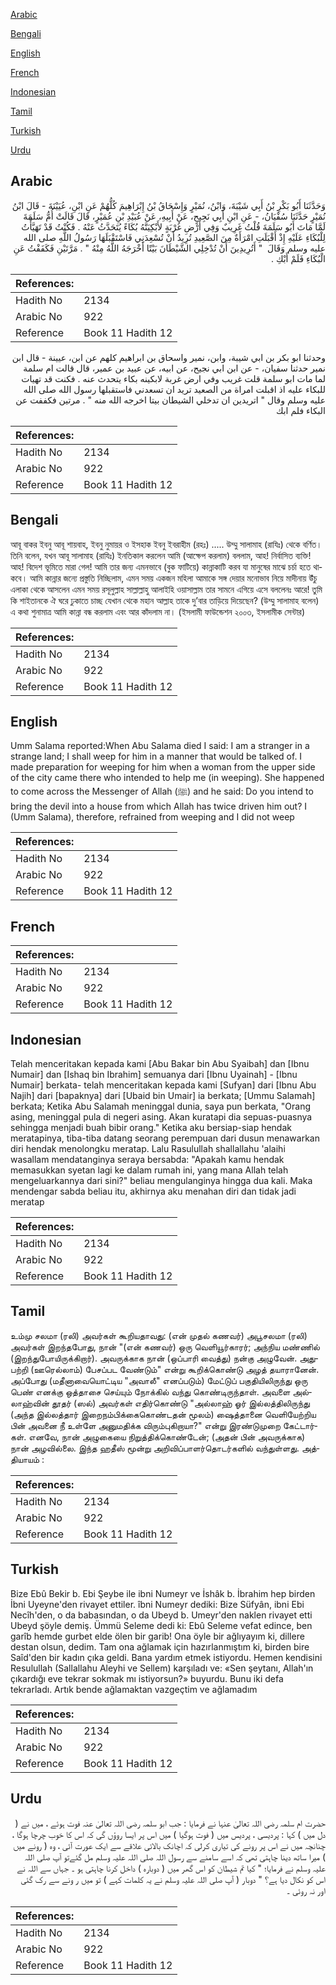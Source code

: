 [Arabic](#arabic)

[Bengali](#bengali)

[English](#english)

[French](#french)

[Indonesian](#indonesian)

[Tamil](#tamil)

[Turkish](#turkish)

[Urdu](#urdu)

## Arabic


<div dir="rtl" lang="ar" style={{fontSize:'larger',backgroundColor:'#f8f9fa',padding:20}}>
وَحَدَّثَنَا أَبُو بَكْرِ بْنُ أَبِي شَيْبَةَ، وَابْنُ، نُمَيْرٍ وَإِسْحَاقُ بْنُ إِبْرَاهِيمَ كُلُّهُمْ عَنِ ابْنِ، عُيَيْنَةَ - قَالَ ابْنُ نُمَيْرٍ حَدَّثَنَا سُفْيَانُ، - عَنِ ابْنِ أَبِي نَجِيحٍ، عَنْ أَبِيهِ، عَنْ عُبَيْدِ بْنِ عُمَيْرٍ، قَالَ قَالَتْ أُمُّ سَلَمَةَ لَمَّا مَاتَ أَبُو سَلَمَةَ قُلْتُ غَرِيبٌ وَفِي أَرْضِ غُرْبَةٍ لأَبْكِيَنَّهُ بُكَاءً يُتَحَدَّثُ عَنْهُ ‏.‏ فَكُنْتُ قَدْ تَهَيَّأْتُ لِلْبُكَاءِ عَلَيْهِ إِذْ أَقْبَلَتِ امْرَأَةٌ مِنَ الصَّعِيدِ تُرِيدُ أَنْ تُسْعِدَنِي فَاسْتَقْبَلَهَا رَسُولُ اللَّهِ صلى الله عليه وسلم وَقَالَ ‏ "‏ أَتُرِيدِينَ أَنْ تُدْخِلِي الشَّيْطَانَ بَيْتًا أَخْرَجَهُ اللَّهُ مِنْهُ ‏"‏ ‏.‏ مَرَّتَيْنِ فَكَفَفْتُ عَنِ الْبُكَاءِ فَلَمْ أَبْكِ ‏.‏
</div>
<div style={{backgroundColor:'#f8f9fa',padding:20, marginBottom: 10}}><table> <thead> <tr> <th>References:</th> <th></th> </tr> </thead> <tbody><tr><td>Hadith No</td><td>2134</td></tr><tr><td>Arabic No</td><td>922</td></tr><tr><td>Reference</td><td>Book 11 Hadith 12</td></tr></tbody></table></div>


<div dir="rtl" lang="ar" style={{fontSize:'larger',backgroundColor:'#f8f9fa',padding:20}}>
وحدثنا ابو بكر بن ابي شيبة، وابن، نمير واسحاق بن ابراهيم كلهم عن ابن، عيينة - قال ابن نمير حدثنا سفيان، - عن ابن ابي نجيح، عن ابيه، عن عبيد بن عمير، قال قالت ام سلمة لما مات ابو سلمة قلت غريب وفي ارض غربة لابكينه بكاء يتحدث عنه . فكنت قد تهيات للبكاء عليه اذ اقبلت امراة من الصعيد تريد ان تسعدني فاستقبلها رسول الله صلى الله عليه وسلم وقال " اتريدين ان تدخلي الشيطان بيتا اخرجه الله منه " . مرتين فكففت عن البكاء فلم ابك
</div>
<div style={{backgroundColor:'#f8f9fa',padding:20, marginBottom: 10}}><table> <thead> <tr> <th>References:</th> <th></th> </tr> </thead> <tbody><tr><td>Hadith No</td><td>2134</td></tr><tr><td>Arabic No</td><td>922</td></tr><tr><td>Reference</td><td>Book 11 Hadith 12</td></tr></tbody></table></div>

## Bengali


<div dir="ltr" lang="bn" style={{fontSize:'larger',backgroundColor:'#f8f9fa',padding:20}}>
আবূ বাকর ইবনু আবূ শায়বাহ, ইবনু নুমায়র ও ইসহাক ইবনু ইবরাহীম (রহঃ) ..... উম্মু সালামাহ (রাযিঃ) থেকে বর্ণিত। তিনি বলেন, যখন আবূ সালামাহ (রাযিঃ) ইনতিকাল করলেন আমি (আক্ষেপ করলাম) বললাম, আহ! নির্বাসিত ব্যক্তি! আহ! বিদেশ ভূমিতে মারা গেল! আমি তার জন্য এমনভাবে (বুক ফাটিয়ে) কান্নাকাটি করব যা মানুষের মাঝে চর্চা হতে থাকবে। আমি কান্নার জন্যে প্রস্তুতি নিচ্ছিলাম, এমন সময় একজন মহিলা আমাকে সঙ্গ দেয়ার মনোভাব নিয়ে মাদীনায় উঁচু এলাকা থেকে আসলেন এমন সময় রসূলুল্লাহ সাল্লাল্লাহু আলাইহি ওয়াসাল্লাম তার সামনে এগিয়ে এসে বললেনঃ আরে! তুমি কি শাইতানকে ঐ ঘরে ঢুকাতে চাচ্ছ যেখান থেকে মহান আল্লাহ তাকে দু’বার তাড়িয়ে দিয়েছেন? (উম্মু সালামাহ বলেন) এ কথা শুনামাত্র আমি কান্না বন্ধ করলাম এবং আর কাঁদলাম না। (ইসলামী ফাউন্ডেশন ২০০৩, ইসলামীক সেন্টার)
</div>
<div style={{backgroundColor:'#f8f9fa',padding:20, marginBottom: 10}}><table> <thead> <tr> <th>References:</th> <th></th> </tr> </thead> <tbody><tr><td>Hadith No</td><td>2134</td></tr><tr><td>Arabic No</td><td>922</td></tr><tr><td>Reference</td><td>Book 11 Hadith 12</td></tr></tbody></table></div>

## English


<div dir="ltr" lang="en" style={{fontSize:'larger',backgroundColor:'#f8f9fa',padding:20}}>
Umm Salama reported:When Abu Salama died I said: I am a stranger in a strange land; I shall weep for him in a manner that would be talked of. I made preparation for weeping for him when a woman from the upper side of the city came there who intended to help me (in weeping). She happened to come across the Messenger of Allah (ﷺ) and he said: Do you intend to bring the devil into a house from which Allah has twice driven him out? I (Umm Salama), therefore, refrained from weeping and I did not weep
</div>
<div style={{backgroundColor:'#f8f9fa',padding:20, marginBottom: 10}}><table> <thead> <tr> <th>References:</th> <th></th> </tr> </thead> <tbody><tr><td>Hadith No</td><td>2134</td></tr><tr><td>Arabic No</td><td>922</td></tr><tr><td>Reference</td><td>Book 11 Hadith 12</td></tr></tbody></table></div>

## French


<div dir="ltr" lang="fr" style={{fontSize:'larger',backgroundColor:'#f8f9fa',padding:20}}>

</div>
<div style={{backgroundColor:'#f8f9fa',padding:20, marginBottom: 10}}><table> <thead> <tr> <th>References:</th> <th></th> </tr> </thead> <tbody><tr><td>Hadith No</td><td>2134</td></tr><tr><td>Arabic No</td><td>922</td></tr><tr><td>Reference</td><td>Book 11 Hadith 12</td></tr></tbody></table></div>

## Indonesian


<div dir="ltr" lang="id" style={{fontSize:'larger',backgroundColor:'#f8f9fa',padding:20}}>
Telah menceritakan kepada kami [Abu Bakar bin Abu Syaibah] dan [Ibnu Numair] dan [Ishaq bin Ibrahim] semuanya dari [Ibnu Uyainah] - [Ibnu Numair] berkata- telah menceritakan kepada kami [Sufyan] dari [Ibnu Abu Najih] dari [bapaknya] dari [Ubaid bin Umair] ia berkata; [Ummu Salamah] berkata; Ketika Abu Salamah meninggal dunia, saya pun berkata, "Orang asing, meninggal pula di negeri asing. Akan kuratapi dia sepuas-puasnya sehingga menjadi buah bibir orang." Ketika aku bersiap-siap hendak meratapinya, tiba-tiba datang seorang perempuan dari dusun menawarkan diri hendak menolongku meratap. Lalu Rasulullah shallallahu 'alaihi wasallam mendatanginya seraya bersabda: "Apakah kamu hendak memasukkan syetan lagi ke dalam rumah ini, yang mana Allah telah mengeluarkannya dari sini?" beliau mengulanginya hingga dua kali. Maka mendengar sabda beliau itu, akhirnya aku menahan diri dan tidak jadi meratap
</div>
<div style={{backgroundColor:'#f8f9fa',padding:20, marginBottom: 10}}><table> <thead> <tr> <th>References:</th> <th></th> </tr> </thead> <tbody><tr><td>Hadith No</td><td>2134</td></tr><tr><td>Arabic No</td><td>922</td></tr><tr><td>Reference</td><td>Book 11 Hadith 12</td></tr></tbody></table></div>

## Tamil


<div dir="ltr" lang="ta" style={{fontSize:'larger',backgroundColor:'#f8f9fa',padding:20}}>
உம்மு சலமா (ரலி) அவர்கள் கூறியதாவது: (என் முதல் கணவர்) அபூசலமா (ரலி) அவர்கள் இறந்தபோது, நான் "(என் கணவர்) ஒரு வெளியூர்காரர்; அந்நிய மண்ணில் (இறந்துபோயிருக்கிறார்). அவருக்காக நான் (ஒப்பாரி வைத்து) நன்கு அழுவேன். அதுபற்றி (ஊரெல்லாம்) பேசப்பட வேண்டும்" என்று கூறிக்கொண்டு அழத் தயாரானேன். அப்போது (மதீனாவையொட்டிய "அவாலீ" எனப்படும்) மேட்டுப் பகுதியிலிருந்து ஒரு பெண் எனக்கு ஒத்தாசை செய்யும் நோக்கில் வந்து கொண்டிருந்தாள். அவளை அல்லாஹ்வின் தூதர் (ஸல்) அவர்கள் எதிர்கொண்டு "அல்லாஹ் ஓர் இல்லத்திலிருந்து (அந்த இல்லத்தார் இறைநம்பிக்கைகொண்டதன் மூலம்) ஷைத்தானை வெளியேற்றிய பின் அவனை நீ உள்ளே அனுமதிக்க விரும்புகிறாயா?" என்று இரண்டுமுறை கேட்டார்கள். எனவே, நான் அழுகையை நிறுத்திக்கொண்டேன்; (அதன் பின் அவருக்காக) நான் அழவில்லை. இந்த ஹதீஸ் மூன்று அறிவிப்பாளர்தொடர்களில் வந்துள்ளது. அத்தியாயம் :
</div>
<div style={{backgroundColor:'#f8f9fa',padding:20, marginBottom: 10}}><table> <thead> <tr> <th>References:</th> <th></th> </tr> </thead> <tbody><tr><td>Hadith No</td><td>2134</td></tr><tr><td>Arabic No</td><td>922</td></tr><tr><td>Reference</td><td>Book 11 Hadith 12</td></tr></tbody></table></div>

## Turkish


<div dir="ltr" lang="tr" style={{fontSize:'larger',backgroundColor:'#f8f9fa',padding:20}}>
Bize Ebû Bekir b. Ebi Şeybe ile ibni Numeyr ve İshâk b. İbrahim hep birden İbni Uyeyne'den rivayet ettiler. îbni Numeyr dediki: Bize Süfyân, ibni Ebi Necîh'den, o da babasından, o da Ubeyd b. Umeyr'den naklen rivayet etti Ubeyd şöyle demiş. Ümmü Seleme dedi ki: Ebû Seleme vefat edince, ben garîb hemde gurbet elde ölen bir garib! Ona öyle bir ağlıyayım ki, dillere destan olsun, dedim. Tam ona ağlamak için hazırlanmıştım ki, birden bire Saîd'den bir kadın çıka geldi. Bana yardım etmek istiyordu. Hemen kendisini Resulullah (Sallallahu Aleyhi ve Sellem) karşıladı ve: «Sen şeytanı, Allah'ın çıkardığı eve tekrar sokmak mı istiyorsun?» buyurdu. Bunu iki defa tekrarladı. Artık bende ağlamaktan vazgeçtim ve ağlamadım
</div>
<div style={{backgroundColor:'#f8f9fa',padding:20, marginBottom: 10}}><table> <thead> <tr> <th>References:</th> <th></th> </tr> </thead> <tbody><tr><td>Hadith No</td><td>2134</td></tr><tr><td>Arabic No</td><td>922</td></tr><tr><td>Reference</td><td>Book 11 Hadith 12</td></tr></tbody></table></div>

## Urdu


<div dir="rtl" lang="ur" style={{fontSize:'larger',backgroundColor:'#f8f9fa',padding:20}}>
حضرت ام سلمہ رضی اللہ تعالیٰ عنہا نے فرمایا : جب ابو سلمہ رضی اللہ تعالیٰ عنہ فوت ہوئے ، میں نے ( دل میں ) کہا : پردیسی ، پردیس میں ( فوت ہوگیا ) میں اس پر ایسا روؤں گی کہ اس کا خوب چرچا ہوگا ، چنانچہ میں نے اس پر رونے کی تیاری کرلی کہ اچانک بالائی علاقے سے ایک عورت آئی ، وہ ( رونے میں ) میرا ساتھ دینا چاہتی تھی کہ اسے سامنے سے رسول اللہ صلی اللہ علیہ وسلم مل گئےتو آپ صلی اللہ علیہ وسلم نے فرمایا؛ " کیا تم شیطان کو اس گھر میں ( دوبارہ ) داخل کرنا چاہتی ہو ۔ جہاں سے اللہ نے اس کو نکال دیا ہے؟ " دوبار ( آپ صلی اللہ علیہ وسلم نے یہ کلمات کہے ) تو میں ر ونے سے رک گئی اور نہ روئی ۔
</div>
<div style={{backgroundColor:'#f8f9fa',padding:20, marginBottom: 10}}><table> <thead> <tr> <th>References:</th> <th></th> </tr> </thead> <tbody><tr><td>Hadith No</td><td>2134</td></tr><tr><td>Arabic No</td><td>922</td></tr><tr><td>Reference</td><td>Book 11 Hadith 12</td></tr></tbody></table></div>